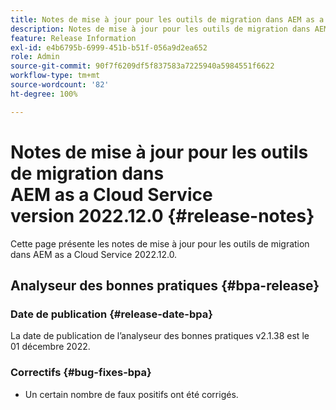 ```yaml
---
title: Notes de mise à jour pour les outils de migration dans AEM as a Cloud Service version 2022.12.0
description: Notes de mise à jour pour les outils de migration dans AEM as a Cloud Service version 2022.12.0
feature: Release Information
exl-id: e4b6795b-6999-451b-b51f-056a9d2ea652
role: Admin
source-git-commit: 90f7f6209df5f837583a7225940a5984551f6622
workflow-type: tm+mt
source-wordcount: '82'
ht-degree: 100%

---
```


# Notes de mise à jour pour les outils de migration dans AEM as a Cloud Service version 2022.12.0 {#release-notes}

Cette page présente les notes de mise à jour pour les outils de migration dans AEM as a Cloud Service 2022.12.0.

## Analyseur des bonnes pratiques {#bpa-release}

### Date de publication {#release-date-bpa}

La date de publication de l’analyseur des bonnes pratiques v2.1.38 est le 01 décembre 2022.

### Correctifs {#bug-fixes-bpa}

* Un certain nombre de faux positifs ont été corrigés.
